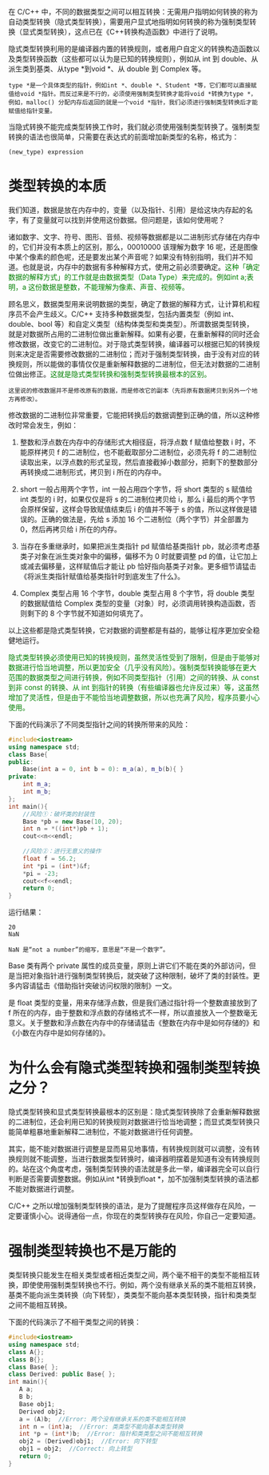 在 C/C++ 中，不同的数据类型之间可以相互转换：无需用户指明如何转换的称为自动类型转换（隐式类型转换），需要用户显式地指明如何转换的称为强制类型转换（显式类型转换），这点已在《C++转换构造函数》中进行了说明。

隐式类型转换利用的是编译器内置的转换规则，或者用户自定义的转换构造函数以及类型转换函数（这些都可以认为是已知的转换规则），例如从 int 到 double、从派生类到基类、从type *到void *、从 double 到 Complex 等。

    type *是一个具体类型的指针，例如int *、double *、Student *等，它们都可以直接赋值给void *指针。而反过来是不行的，必须使用强制类型转换才能将void *转换为type *，例如，malloc() 分配内存后返回的就是一个void *指针，我们必须进行强制类型转换后才能赋值给指针变量。

当隐式转换不能完成类型转换工作时，我们就必须使用强制类型转换了。强制类型转换的语法也很简单，只需要在表达式的前面增加新类型的名称，格式为：

    (new_type) expression

# 类型转换的本质

我们知道，数据是放在内存中的，变量（以及指针、引用）是给这块内存起的名字，有了变量就可以找到并使用这份数据。但问题是，该如何使用呢？

诸如数字、文字、符号、图形、音频、视频等数据都是以二进制形式存储在内存中的，它们并没有本质上的区别，那么，00010000 该理解为数字 16 呢，还是图像中某个像素的颜色呢，还是要发出某个声音呢？如果没有特别指明，我们并不知道。也就是说，内存中的数据有多种解释方式，使用之前必须要确定。<font color="green">这种「确定数据的解释方式」的工作就是由数据类型（Data Type）来完成的。例如int a;表明，a 这份数据是整数，不能理解为像素、声音、视频等。</font>

顾名思义，数据类型用来说明数据的类型，确定了数据的解释方式，让计算机和程序员不会产生歧义。C/C++ 支持多种数据类型，包括内置类型（例如 int、double、bool 等）和自定义类型（结构体类型和类类型）。所谓数据类型转换，就是对数据所占用的二进制位做出重新解释。如果有必要，在重新解释的同时还会修改数据，改变它的二进制位。对于隐式类型转换，编译器可以根据已知的转换规则来决定是否需要修改数据的二进制位；而对于强制类型转换，由于没有对应的转换规则，所以能做的事情仅仅是重新解释数据的二进制位，但无法对数据的二进制位做出修正。<font color="green">这就是隐式类型转换和强制类型转换最根本的区别。</font>

    这里说的修改数据并不是修改原有的数据，而是修改它的副本（先将原有数据拷贝到另外一个地方再修改）。

修改数据的二进制位非常重要，它能把转换后的数据调整到正确的值，所以这种修改时常会发生，例如：

1) 整数和浮点数在内存中的存储形式大相径庭，将浮点数 f 赋值给整数 i 时，不能原样拷贝 f 的二进制位，也不能截取部分二进制位，必须先将 f 的二进制位读取出来，以浮点数的形式呈现，然后直接截掉小数部分，把剩下的整数部分再转换成二进制形式，拷贝到 i 所在的内存中。

2) short 一般占用两个字节，int 一般占用四个字节，将 short 类型的 s 赋值给 int 类型的 i 时，如果仅仅是将 s 的二进制位拷贝给 i，那么 i 最后的两个字节会原样保留，这样会导致赋值结束后 i 的值并不等于 s 的值，所以这样做是错误的。正确的做法是，先给 s 添加 16 个二进制位（两个字节）并全部置为 0，然后再拷贝给 i 所在的内存。

3) 当存在多重继承时，如果把派生类指针 pd 赋值给基类指针 pb，就必须考虑基类子对象在派生类对象中的偏移，偏移不为 0 时就要调整 pd 的值，让它加上或减去偏移量，这样赋值后才能让 pb 恰好指向基类子对象。更多细节请猛击《将派生类指针赋值给基类指针时到底发生了什么》。

4) Complex 类型占用 16 个字节，double 类型占用 8 个字节，将 double 类型的数据赋值给 Complex 类型的变量（对象）时，必须调用转换构造函数，否则剩下的 8 个字节就不知道如何填充了。

以上这些都是隐式类型转换，它对数据的调整都是有益的，能够让程序更加安全稳健地运行。

<font color="green">隐式类型转换必须使用已知的转换规则，虽然灵活性受到了限制，但是由于能够对数据进行恰当地调整，所以更加安全（几乎没有风险）。强制类型转换能够在更大范围的数据类型之间进行转换，例如不同类型指针（引用）之间的转换、从 const 到非 const 的转换、从 int 到指针的转换（有些编译器也允许反过来）等，这虽然增加了灵活性，但是由于不能恰当地调整数据，所以也充满了风险，程序员要小心使用。</font>

下面的代码演示了不同类型指针之间的转换所带来的风险：

```c++
#include<iostream>
using namespace std;
class Base{
public:
    Base(int a = 0, int b = 0): m_a(a), m_b(b){ }
private:
    int m_a;
    int m_b;
};
int main(){
    //风险①：破坏类的封装性
    Base *pb = new Base(10, 20);
    int n = *((int*)pb + 1);
    cout<<n<<endl;
   
    //风险②：进行无意义的操作
    float f = 56.2;
    int *pi = (int*)&f;
    *pi = -23;
    cout<<f<<endl;
    return 0;
}
```

运行结果：

    20
    NaN

    NaN 是“not a number”的缩写，意思是“不是一个数字”。

Base 类有两个 private 属性的成员变量，原则上讲它们不能在类的外部访问，但是当把对象指针进行强制类型转换后，就突破了这种限制，破坏了类的封装性。更多内容请猛击《借助指针突破访问权限的限制》一文。

 是 float 类型的变量，用来存储浮点数，但是我们通过指针将一个整数直接放到了 f 所在的内存，由于整数和浮点数的存储格式不一样，所以直接放入一个整数毫无意义。关于整数和浮点数在内存中的存储请猛击《整数在内存中是如何存储的》和《小数在内存中是如何存储的》。

 # 为什么会有隐式类型转换和强制类型转换之分？

 隐式类型转换和显式类型转换最根本的区别是：隐式类型转换除了会重新解释数据的二进制位，还会利用已知的转换规则对数据进行恰当地调整；而显式类型转换只能简单粗暴地重新解释二进制位，不能对数据进行任何调整。

 其实，能不能对数据进行调整是显而易见地事情，有转换规则就可以调整，没有转换规则就不能调整，当进行数据类型转换时，编译器明摆着是知道有没有转换规则的。站在这个角度考虑，强制类型转换的语法就是多此一举，编译器完全可以自行判断是否需要调整数据。例如从int *转换到float *，加不加强制类型转换的语法都不能对数据进行调整。

 C/C++ 之所以增加强制类型转换的语法，是为了提醒程序员这样做存在风险，一定要谨慎小心。说得通俗一点，你现在的类型转换存在风险，你自己一定要知道。

 # 强制类型转换也不是万能的
 类型转换只能发生在相关类型或者相近类型之间，两个毫不相干的类型不能相互转换，即使使用强制类型转换也不行。例如，两个没有继承关系的类不能相互转换，基类不能向派生类转换（向下转型），类类型不能向基本类型转换，指针和类类型之间不能相互转换。

 下面的代码演示了不相干类型之间的转换：

 ```c++
 #include<iostream>
using namespace std;
class A{};
class B{};
class Base{ };
class Derived: public Base{ };
int main(){
    A a;
    B b;
    Base obj1;
    Derived obj2;
    a = (A)b;  //Error: 两个没有继承关系的类不能相互转换
    int n = (int)a;  //Error: 类类型不能向基本类型转换
    int *p = (int*)b;  //Error: 指针和类类型之间不能相互转换
    obj2 = (Derived)obj1;  //Error: 向下转型
    obj1 = obj2;  //Correct: 向上转型
    return 0;
}
 ```